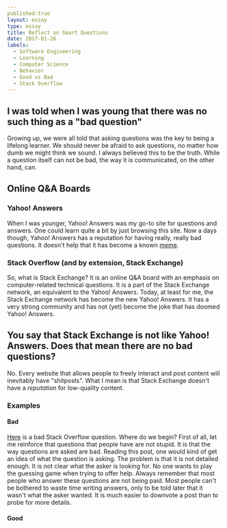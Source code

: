```yaml
---
published:true
layout: essay
type: essay
title: Reflect on Smart Questions
date: 2017-01-26
labels:
  - Software Engineering
  - Learning
  - Computer Science
  - Behavior
  - Good vs Bad
  - Stack Overflow
---
```


## I was told when I was young that there was no such thing as a "bad question"
Growing up, we were all told that asking questions was the key to being a lifelong learner. We should never be afraid to ask questions, no matter how dumb we might think we sound. I always believed this to be the truth. While a question itself can not be bad, the way it is communicated, on the other hand, can.

## Online Q&A Boards
### Yahoo! Answers
When I was younger, Yahoo! Answers was my go-to site for questions and answers. One could learn quite a bit by just browsing this site. Now a days though, Yahoo! Answers has a reputation for having really, really bad questions. It doesn't help that it has become a known [meme](http://knowyourmeme.com/memes/sites/yahoo-answers).

### Stack Overflow (and by extension, Stack Exchange)
So, what is Stack Exchange? It is an online Q&A board with an emphasis on computer-related technical questions. It is a part of the Stack Exchange network, an equivalent to the Yahoo! Answers. Today, at least for me, the Stack Exchange network has become the new Yahoo! Answers. It has a very strong community and has not (yet) become the joke that has doomed Yahoo! Answers.

## You say that Stack Exchange is not like Yahoo! Answers. Does that mean there are no bad questions?
No. Every website that allows people to freely interact and post content will inevitably have "shitposts". What I mean is that Stack Exchange doesn't have a *reputation* for low-quality content.
### Examples
#### Bad
[Here](http://stackoverflow.com/q/41888889) is a bad Stack Overflow question. Where do we begin? First of all, let me reinforce that questions that people have are not stupid. It is that the way questions are asked are bad. Reading this post, one would kind of get an idea of what the question is asking. The problem is that it is not detailed enough. It is not clear what the asker is looking for. No one wants to play the guessing game when trying to offer help. Always remember that most people who answer these questions are not being paid. Most people can't be bothered to waste time writing answers, only to be told later that it wasn't what the asker wanted. It is much easier to downvote a post than to probe for more details.
#### Good
